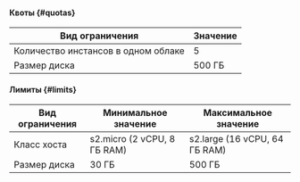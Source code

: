 #### Квоты {#quotas}

Вид ограничения | Значение
--- | ---
Количество инстансов в одном облаке| 5
Размер диска | 500 ГБ

#### Лимиты {#limits}

Вид ограничения | Минимальное значение | Максимальное значение
--- | --- | ---
Класс хоста | s2.micro (2 vCPU, 8 ГБ RAM) | s2.large (16 vCPU, 64 ГБ RAM)
Размер диска | 30 ГБ | 500 ГБ
